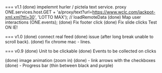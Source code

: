 

=== v1.1
(done) impelemnt hurler / pictela text service. proxy ONE.services.host.GET + 'a/proxy/text?url=https://www.wclc.com/jackpot-xml.xml?ttl=30', 'LOTTO MAX'); // loadRemoteData
(done) Map user interactions (ONE.events);
(done) Fix footer click
(done) Fix slide clicks
Test ON IE! 

=== v1.0
(done) connect real feed
(done) issue (after long break unable to scroll back).
(done) fix chrome mac - lines.

=== v0.9
(done) Unit to be clickable
(done) Events to be collected on clicks

(done) image animation (zoom in)
(done) - link arrows with the checkboxes
(done) - Progress bar (thin between black and purple)
